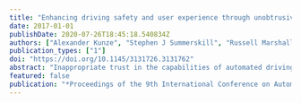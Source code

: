 ```yaml
---
title: "Enhancing driving safety and user experience through unobtrusive and function-specific feedback"
date: 2017-01-01
publishDate: 2020-07-26T18:45:18.540834Z
authors: ["Alexander Kunze", "Stephen J Summerskill", "Russell Marshall", "Ashleigh J Filtness"]
publication_types: ["1"]
doi: "https://doi.org/10.1145/3131726.3131762"
abstract: "Inappropriate trust in the capabilities of automated driving systems can result in misuse and insufficient monitoring behaviour that impedes safe manual driving performance following takeovers. Previous studies indicate that the communication of system uncertainty can promote appropriate use and monitoring by calibrating trust. However, existing approaches require the driver to regularly glance at the instrument cluster to perceive the changes in uncertainty. This may lead to missed uncertainty changes and user disruptions. Furthermore, the benefits of conveying the uncertainty of the different vehicle functions such as lateral and longitudinal control have yet to be explored. This research addresses these gaps by investigating the impact of unobtrusive and function-specific feedback on driving safety and user experience. Transferring knowledge from other disciplines, several different techniques will be assessed in terms of their suitability for conveying uncertainty in a driving context."
featured: false
publication: "*Proceedings of the 9th International Conference on Automotive User Interfaces and Interactive Vehicular Applications Adjunct*"
---
```


